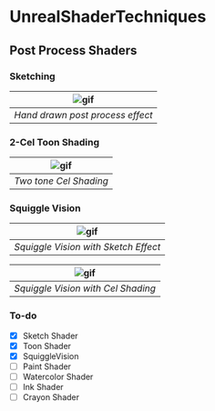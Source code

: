 # UnrealShaderTechniques

## Post Process Shaders

### Sketching

| ![gif](https://i.imgur.com/a0lYgEn.gif) | 
|:--:| 
| *Hand drawn post process effect* |

### 2-Cel Toon Shading

| ![gif](https://i.imgur.com/a0lYgEn.gif) | 
|:--:| 
| *Two tone Cel Shading* |

### Squiggle Vision

| ![gif](https://github.com/2020wmarvil/UnrealShaderTechniques/blob/main/gifs/squiggle_sketch2.gif) | 
|:--:| 
| *Squiggle Vision with Sketch Effect* |

| ![gif](https://github.com/2020wmarvil/UnrealShaderTechniques/blob/main/gifs/squiggle_toon.gif) | 
|:--:| 
| *Squiggle Vision with Cel Shading* |

### To-do
- [x] Sketch Shader
- [x] Toon Shader
- [x] SquiggleVision
- [ ] Paint Shader
- [ ] Watercolor Shader
- [ ] Ink Shader
- [ ] Crayon Shader
